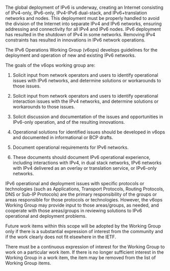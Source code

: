 The global deployment of IPv6 is underway, creating an Internet consisting of IPv4-only, IPv6-only, IPv4-IPv6 dual-stack, and IPv6+translation networks and nodes. This deployment must be properly handled
to avoid the division of the Internet into separate IPv4 and IPv6 networks, ensuring addressing and connectivity for all IPv4 and IPv6 nodes. IPv6 deployment has resulted in the shutdown of IPv4 in some networks.
Removing IPv4 constraints has resulted in innovations in IPv6 network operations.

The IPv6 Operations Working Group (v6ops) develops guidelines for the deployment and operation of new and existing IPv6 networks.

The goals of the v6ops working group are:

1. Solicit input from network operators and users to identify operational issues with IPv6 networks, and determine solutions or workarounds to those issues.

1. Solicit input from network operators and users to identify operational interaction issues with the IPv4 networks, and determine solutions or workarounds to those issues.

1. Solicit discussion and documentation of the issues and opportunities in IPv6-only operation, and of the resulting innovations.

1. Operational solutions for identified issues should be developed in v6ops and documented in informational or BCP drafts.

1. Document operational requirements for IPv6 networks.

1. These documents should document IPv6 operational experience, including interactions with IPv4, in dual stack networks, IPv6 networks with IPv4 delivered as an overlay or translation service, or IPv6-only networks.

IPv6 operational and deployment issues with specific protocols or technologies (such as Applications, Transport Protocols, Routing Protocols, DNS or Sub-IP Protocols) are the primary responsibility of the
groups or areas responsible for those protocols or technologies. However, the v6ops Working Group may provide input to those areas/groups, as needed, and cooperate with those areas/groups in reviewing solutions
to IPv6 operational and deployment problems.

Future work items within this scope will be adopted by the Working Group only if there is a substantial expression of interest from the community and if the work clearly does not fit elsewhere in the IETF.

There must be a continuous expression of interest for the Working Group to work on a particular work item. If there is no longer sufficient interest in the Working Group in a work item, the item may be removed
from the list of Working Group items.
